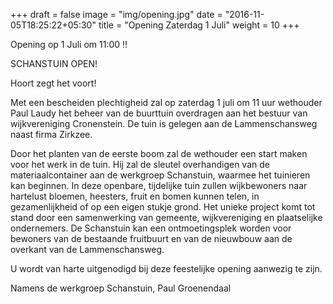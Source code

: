 +++
draft = false
image = "img/opening.jpg"
date = "2016-11-05T18:25:22+05:30"
title = "Opening Zaterdag 1 Juli"
weight = 10
+++


Opening op 1 Juli om 11:00 !!

SCHANSTUIN OPEN!

Hoort zegt het voort!

Met een bescheiden plechtigheid zal op zaterdag 1 juli om 11 uur wethouder Paul Laudy het beheer van de buurttuin overdragen aan het bestuur van wijkvereniging Cronenstein. De tuin is gelegen aan de Lammenschansweg naast firma Zirkzee.

Door het planten van de eerste boom zal de wethouder een start maken voor het werk in de tuin. Hij zal de sleutel overhandigen van de materiaalcontainer aan de werkgroep Schanstuin, waarmee het tuinieren kan beginnen. In deze openbare, tijdelijke tuin zullen wijkbewoners naar hartelust bloemen, heesters, fruit en bomen kunnen telen, in gezamenlijkheid of op een eigen stukje grond. Het unieke project komt tot stand door een samenwerking van gemeente, wijkvereniging en plaatselijke ondernemers. De Schanstuin kan een ontmoetingsplek worden voor bewoners van de bestaande fruitbuurt en van de nieuwbouw aan de overkant van de Lammenschansweg.

U wordt van harte uitgenodigd bij deze feestelijke opening aanwezig te zijn.

Namens de werkgroep Schanstuin, Paul Groenendaal



